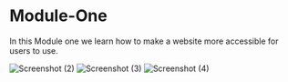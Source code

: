 # Module-One


In this Module one we learn how to make a website more accessible for users to use.








![Screenshot (2)](https://user-images.githubusercontent.com/125540756/224228958-393652db-0eb2-4b7b-a60e-954bb9b2dc47.png)
![Screenshot (3)](https://user-images.githubusercontent.com/125540756/224229003-7a9d25a3-66cc-4c4f-970e-eb21871e8013.png)
![Screenshot (4)](https://user-images.githubusercontent.com/125540756/224229042-722cf54e-fae0-419f-96dc-724f92074f11.png)
